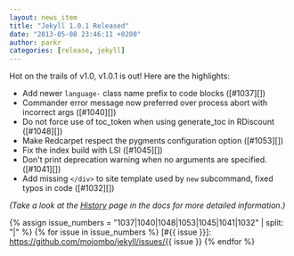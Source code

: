 ```yaml
---
layout: news_item
title: "Jekyll 1.0.1 Released"
date: "2013-05-08 23:46:11 +0200"
author: parkr
categories: [release, jekyll]
---
```


Hot on the trails of v1.0, v1.0.1 is out! Here are the highlights:

* Add newer `language-` class name prefix to code blocks ([#1037][])
* Commander error message now preferred over process abort with incorrect args ([#1040][])
* Do not force use of toc_token when using generate_toc in RDiscount ([#1048][])
* Make Redcarpet respect the pygments configuration option ([#1053][])
* Fix the index build with LSI ([#1045][])
* Don't print deprecation warning when no arguments are specified. ([#1041][])
* Add missing `</div>` to site template used by `new` subcommand, fixed typos in code ([#1032][])

_(Take a look at the [History][] page in the docs for more detailed information.)_

{% assign issue_numbers = "1037|1040|1048|1053|1045|1041|1032" | split: "|" %}
{% for issue in issue_numbers %}
[#{{ issue }}]: https://github.com/mojombo/jekyll/issues/{{ issue }}
{% endfor %}

[History]: /docs/history/#101__20130508

